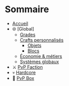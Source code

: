 # Sommaire

* [Accueil](README.md)
* 🌐 [Global]
  * [Grades](global/grades.md)
  * [Crafts personnalisés](global/crafts.md)
    * [Objets](global/crafts/items.md)
    * [Blocs](global/crafts/blocs.md)
  * [Économie & métiers](global/economie.md)
  * [Systèmes globaux](global/systemes.md)
* ⚔️ [PvP Faction](pvp-faction/index.md)
* 💀 [Hardcore](hardcore/index.md)
* 🧱 [PvP Box](pvpbox/index.md)
